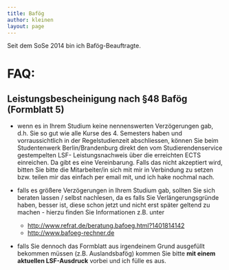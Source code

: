 ```yaml
---
title: Bafög
author: kleinen
layout: page
---
```


Seit dem SoSe 2014 bin ich Bafög-Beauftragte.

FAQ:
===============

Leistungsbescheinigung nach §48 Bafög (Formblatt 5)
-----------------

- wenn es in Ihrem Studium keine nennenswerten Verzögerungen gab, d.h. Sie so gut wie alle Kurse des 4. Semesters haben und vorraussichtlich in der Regelstudienzeit abschliessen, können Sie beim Studentenwerk Berlin/Brandenburg direkt den vom Studierendenservice gestempelten LSF- Leistungsnachweis über die erreichten ECTS einreichen. Da gibt es eine Vereinbarung. Falls das nicht akzeptiert wird, bitten Sie bitte die Mitarbeiter/in sich mit mir in Verbindung zu setzen bzw. teilen mir das einfach per email mit, und ich hake nochmal nach.

- falls es größere Verzögerungen in Ihrem Studium gab, sollten Sie sich beraten lassen / selbst nachlesen, da es falls Sie Verlängerungsgründe haben, besser ist, diese schon jetzt und nicht erst später geltend zu machen -
hierzu finden Sie Informationen z.B. unter
    - http://www.refrat.de/beratung.bafoeg.html?1401814142
    - http://www.bafoeg-rechner.de

- falls Sie dennoch das Formblatt aus irgendeinem Grund ausgefüllt bekommen müssen (z.B. Auslandsbafög) kommen Sie bitte **mit einem aktuellen LSF-Ausdruck** vorbei und ich fülle es aus.







